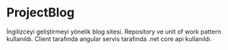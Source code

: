 # ProjectBlog
İngilizceyi geliştirmeyi yönelik blog sitesi. Repository ve unit of work pattern kullanıldı. Client tarafında angular servis tarafında
.net core api kullanıldı.
